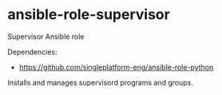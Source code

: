 # ansible-role-supervisor
Supervisor Ansible role

Dependencies:
  - https://github.com/singleplatform-eng/ansible-role-python

Installs and manages supervisord programs and groups.
